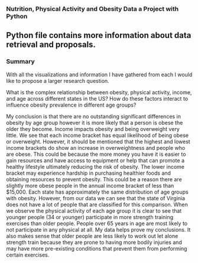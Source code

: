 ### Nutrition, Physical Activity and Obesity Data a Project with Python

## Python file contains more information about data retrieval and proposals. 

### Summary
With all the visualizations and information I have gathered from each I would like to propose a larger 
research question. 

What is the complex relationship between obesity, physical activity, income, and age across 
different states in the US? How do these factors interact to influence obesity prevalence in different age 
groups? 

  My conclusion is that there are no outstanding significant differences in obesity by age group 
however it is more likely that a person is obese the older they become. Income impacts obesity and 
being overweight very little. We see that each income bracket has equal likelihood of being obese or 
overweight. However, it should be mentioned that the highest and lowest income brackets do show an 
increase in overweightness and people who are obese. This could be because the more money you have 
it is easier to gain resources and have access to equipment or help that can promote a healthy lifestyle 
ultimately reducing the risk of obesity. The lower income bracket may experience hardship in purchasing 
healthier foods and obtaining resources to prevent obesity. This could be a reason there are slightly 
more obese people in the annual income bracket of less than $15,000. Each state has approximately the 
same distribution of age groups with obesity. However, from our data we can see that the state of 
Virginia does not have a lot of people that are classified for this comparison. When we observe the 
physical activity of each age group it is clear to see that younger people (34 or younger) participate in 
more strength training exercises than older people. People over 65 years in age are most likely to not 
participate in any physical at all. My data helps prove my conclusions. It also makes sense that older 
people are less likely to work out let alone strength train because they are prone to having more bodily 
injuries and may have more pre-existing conditions that prevent them from performing certain 
exercises.
